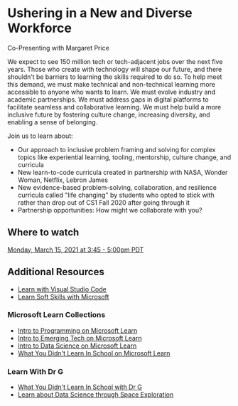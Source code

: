 # Ushering in a New and Diverse Workforce
Co-Presenting with Margaret Price

We expect to see 150 million tech or tech-adjacent jobs over the next five years. Those who create with technology will shape our future, and there shouldn’t be barriers to learning the skills required to do so. To help meet this demand, we must make technical and non-technical learning more accessible to anyone who wants to learn. We must evolve industry and academic partnerships. We must address gaps in digital platforms to facilitate seamless and collaborative learning. We must help build a more inclusive future by fostering culture change, increasing diversity, and enabling a sense of belonging. 

Join us to learn about:
- Our approach to inclusive problem framing and solving for complex topics like experiential learning, tooling, mentorship, culture change, and curricula
- New learn-to-code curricula created in partnership with NASA, Wonder Woman, Netflix, Lebron James
- New evidence-based problem-solving, collaboration, and resilience curricula called "life changing" by students who opted to stick with rather than drop out of CS1 Fall 2020 after going through it
- Partnership opportunities: How might we collaborate with you?

## Where to watch

[Monday, March 15, 2021 at 3:45 - 5:00pm PDT](http://sigcse2021.sigcse.org/schedule/supportersessions/)

## Additional Resources

- [Learn with Visual Studio Code](https://aka.ms/LearnOnVSCode)
- [Learn Soft Skills with Microsoft](https://www.microsoft.com/inculture/social-good/inclusion/tech-resilience/)

### Microsoft Learn Collections
- [Intro to Programming on Microsoft Learn](https://aka.ms/IntroTo/Programming)
- [Intro to Emerging Tech on Microsoft Learn](https://aka.ms/IntroTo/EmergingTech)
- [Intro to Data Science on Microsoft Learn](https://aka.ms/IntroTo/Data)
- [What You Didn't Learn In School on Microsoft Learn](https://aka.ms/LearnWithDrG/WYDLIS)

### Learn With Dr G
- [What You Didn't Learn In School with Dr G](https://aka.ms/LearnWithDrG/WYDLIS_Videos)
- [Learn about Data Science through Space Exploration](https://aka.ms/LearnInSpace)

